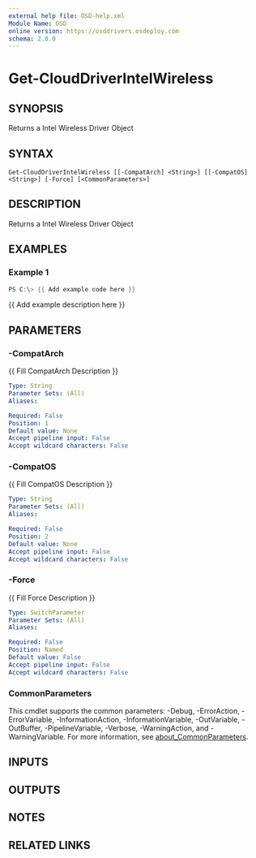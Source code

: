 ```yaml
---
external help file: OSD-help.xml
Module Name: OSD
online version: https://osddrivers.osdeploy.com
schema: 2.0.0
---
```


# Get-CloudDriverIntelWireless

## SYNOPSIS
Returns a Intel Wireless Driver Object

## SYNTAX

```
Get-CloudDriverIntelWireless [[-CompatArch] <String>] [[-CompatOS] <String>] [-Force] [<CommonParameters>]
```

## DESCRIPTION
Returns a Intel Wireless Driver Object

## EXAMPLES

### Example 1
```powershell
PS C:\> {{ Add example code here }}
```

{{ Add example description here }}

## PARAMETERS

### -CompatArch
{{ Fill CompatArch Description }}

```yaml
Type: String
Parameter Sets: (All)
Aliases:

Required: False
Position: 1
Default value: None
Accept pipeline input: False
Accept wildcard characters: False
```

### -CompatOS
{{ Fill CompatOS Description }}

```yaml
Type: String
Parameter Sets: (All)
Aliases:

Required: False
Position: 2
Default value: None
Accept pipeline input: False
Accept wildcard characters: False
```

### -Force
{{ Fill Force Description }}

```yaml
Type: SwitchParameter
Parameter Sets: (All)
Aliases:

Required: False
Position: Named
Default value: False
Accept pipeline input: False
Accept wildcard characters: False
```

### CommonParameters
This cmdlet supports the common parameters: -Debug, -ErrorAction, -ErrorVariable, -InformationAction, -InformationVariable, -OutVariable, -OutBuffer, -PipelineVariable, -Verbose, -WarningAction, and -WarningVariable. For more information, see [about_CommonParameters](http://go.microsoft.com/fwlink/?LinkID=113216).

## INPUTS

## OUTPUTS

## NOTES

## RELATED LINKS
